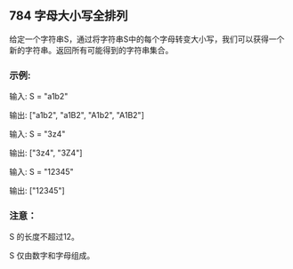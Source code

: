 ## 784 字母大小写全排列

给定一个字符串S，通过将字符串S中的每个字母转变大小写，我们可以获得一个新的字符串。返回所有可能得到的字符串集合。

### 示例:

输入: S = "a1b2"

输出: ["a1b2", "a1B2", "A1b2", "A1B2"]

输入: S = "3z4"

输出: ["3z4", "3Z4"]

输入: S = "12345"

输出: ["12345"]

### 注意：

S 的长度不超过12。

S 仅由数字和字母组成。

